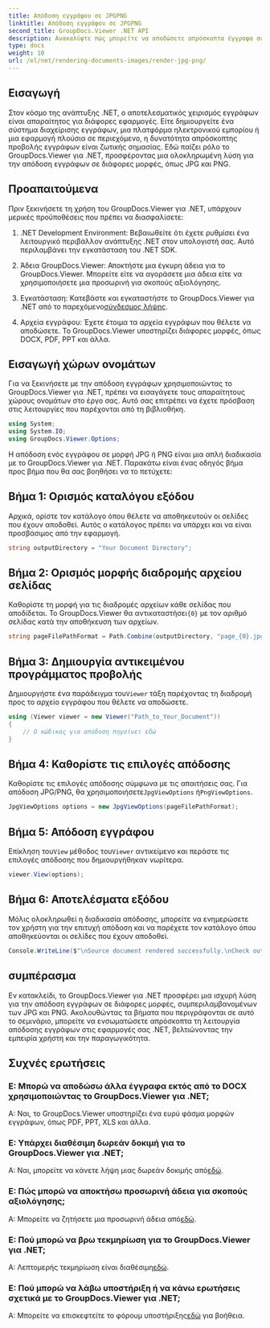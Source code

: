 ```yaml
---
title: Απόδοση εγγράφου σε JPGPNG
linktitle: Απόδοση εγγράφου σε JPGPNG
second_title: GroupDocs.Viewer .NET API
description: Ανακαλύψτε πώς μπορείτε να αποδώσετε απρόσκοπτα έγγραφα σε JPG/PNG στο .NET χρησιμοποιώντας το GroupDocs.Viewer για βελτιωμένη εμπειρία χρήστη και παραγωγικότητα.
type: docs
weight: 10
url: /el/net/rendering-documents-images/render-jpg-png/
---
```

## Εισαγωγή

Στον κόσμο της ανάπτυξης .NET, ο αποτελεσματικός χειρισμός εγγράφων είναι απαραίτητος για διάφορες εφαρμογές. Είτε δημιουργείτε ένα σύστημα διαχείρισης εγγράφων, μια πλατφόρμα ηλεκτρονικού εμπορίου ή μια εφαρμογή πλούσια σε περιεχόμενο, η δυνατότητα απρόσκοπτης προβολής εγγράφων είναι ζωτικής σημασίας. Εδώ παίζει ρόλο το GroupDocs.Viewer για .NET, προσφέροντας μια ολοκληρωμένη λύση για την απόδοση εγγράφων σε διάφορες μορφές, όπως JPG και PNG.

## Προαπαιτούμενα

Πριν ξεκινήσετε τη χρήση του GroupDocs.Viewer για .NET, υπάρχουν μερικές προϋποθέσεις που πρέπει να διασφαλίσετε:

1. .NET Development Environment: Βεβαιωθείτε ότι έχετε ρυθμίσει ένα λειτουργικό περιβάλλον ανάπτυξης .NET στον υπολογιστή σας. Αυτό περιλαμβάνει την εγκατάσταση του .NET SDK.

2. Άδεια GroupDocs.Viewer: Αποκτήστε μια έγκυρη άδεια για το GroupDocs.Viewer. Μπορείτε είτε να αγοράσετε μια άδεια είτε να χρησιμοποιήσετε μια προσωρινή για σκοπούς αξιολόγησης.

3.  Εγκατάσταση: Κατεβάστε και εγκαταστήστε το GroupDocs.Viewer για .NET από το παρεχόμενο[σύνδεσμος λήψης](https://releases.groupdocs.com/viewer/net/).

4. Αρχεία εγγράφου: Έχετε έτοιμα τα αρχεία εγγράφων που θέλετε να αποδώσετε. Το GroupDocs.Viewer υποστηρίζει διάφορες μορφές, όπως DOCX, PDF, PPT και άλλα.

## Εισαγωγή χώρων ονομάτων

Για να ξεκινήσετε με την απόδοση εγγράφων χρησιμοποιώντας το GroupDocs.Viewer για .NET, πρέπει να εισαγάγετε τους απαραίτητους χώρους ονομάτων στο έργο σας. Αυτό σας επιτρέπει να έχετε πρόσβαση στις λειτουργίες που παρέχονται από τη βιβλιοθήκη.

```csharp
using System;
using System.IO;
using GroupDocs.Viewer.Options;
```

Η απόδοση ενός εγγράφου σε μορφή JPG ή PNG είναι μια απλή διαδικασία με το GroupDocs.Viewer για .NET. Παρακάτω είναι ένας οδηγός βήμα προς βήμα που θα σας βοηθήσει να το πετύχετε:

## Βήμα 1: Ορισμός καταλόγου εξόδου

Αρχικά, ορίστε τον κατάλογο όπου θέλετε να αποθηκευτούν οι σελίδες που έχουν αποδοθεί. Αυτός ο κατάλογος πρέπει να υπάρχει και να είναι προσβάσιμος από την εφαρμογή.

```csharp
string outputDirectory = "Your Document Directory";
```

## Βήμα 2: Ορισμός μορφής διαδρομής αρχείου σελίδας

 Καθορίστε τη μορφή για τις διαδρομές αρχείων κάθε σελίδας που αποδίδεται. Το GroupDocs.Viewer θα αντικαταστήσει`{0}` με τον αριθμό σελίδας κατά την αποθήκευση των αρχείων.

```csharp
string pageFilePathFormat = Path.Combine(outputDirectory, "page_{0}.jpg");
```

## Βήμα 3: Δημιουργία αντικειμένου προγράμματος προβολής

 Δημιουργήστε ένα παράδειγμα του`Viewer` τάξη παρέχοντας τη διαδρομή προς το αρχείο εγγράφου που θέλετε να αποδώσετε.

```csharp
using (Viewer viewer = new Viewer("Path_to_Your_Document"))
{
    // Ο κώδικας για απόδοση πηγαίνει εδώ
}
```

## Βήμα 4: Καθορίστε τις επιλογές απόδοσης

Καθορίστε τις επιλογές απόδοσης σύμφωνα με τις απαιτήσεις σας. Για απόδοση JPG/PNG, θα χρησιμοποιήσετε`JpgViewOptions` ή`PngViewOptions`.

```csharp
JpgViewOptions options = new JpgViewOptions(pageFilePathFormat);
```

## Βήμα 5: Απόδοση εγγράφου

 Επίκληση του`View` μέθοδος του`Viewer` αντικείμενο και περάστε τις επιλογές απόδοσης που δημιουργήθηκαν νωρίτερα.

```csharp
viewer.View(options);
```

## Βήμα 6: Αποτελέσματα εξόδου

Μόλις ολοκληρωθεί η διαδικασία απόδοσης, μπορείτε να ενημερώσετε τον χρήστη για την επιτυχή απόδοση και να παρέχετε τον κατάλογο όπου αποθηκεύονται οι σελίδες που έχουν αποδοθεί.

```csharp
Console.WriteLine($"\nSource document rendered successfully.\nCheck output in {outputDirectory}.");
```

## συμπέρασμα

Εν κατακλείδι, το GroupDocs.Viewer για .NET προσφέρει μια ισχυρή λύση για την απόδοση εγγράφων σε διάφορες μορφές, συμπεριλαμβανομένων των JPG και PNG. Ακολουθώντας τα βήματα που περιγράφονται σε αυτό το σεμινάριο, μπορείτε να ενσωματώσετε απρόσκοπτα τη λειτουργία απόδοσης εγγράφων στις εφαρμογές σας .NET, βελτιώνοντας την εμπειρία χρήστη και την παραγωγικότητα.

## Συχνές ερωτήσεις

### Ε: Μπορώ να αποδώσω άλλα έγγραφα εκτός από το DOCX χρησιμοποιώντας το GroupDocs.Viewer για .NET;

Α: Ναι, το GroupDocs.Viewer υποστηρίζει ένα ευρύ φάσμα μορφών εγγράφων, όπως PDF, PPT, XLS και άλλα.

### Ε: Υπάρχει διαθέσιμη δωρεάν δοκιμή για το GroupDocs.Viewer για .NET;

 Α: Ναι, μπορείτε να κάνετε λήψη μιας δωρεάν δοκιμής από[εδώ](https://releases.groupdocs.com/).

### Ε: Πώς μπορώ να αποκτήσω προσωρινή άδεια για σκοπούς αξιολόγησης;

Α: Μπορείτε να ζητήσετε μια προσωρινή άδεια από[εδώ](https://purchase.groupdocs.com/temporary-license/).

### Ε: Πού μπορώ να βρω τεκμηρίωση για το GroupDocs.Viewer για .NET;

 Α: Λεπτομερής τεκμηρίωση είναι διαθέσιμη[εδώ](https://reference.groupdocs.com/viewer/net/).

### Ε: Πού μπορώ να λάβω υποστήριξη ή να κάνω ερωτήσεις σχετικά με το GroupDocs.Viewer για .NET;

 Α: Μπορείτε να επισκεφτείτε το φόρουμ υποστήριξης[εδώ](https://forum.groupdocs.com/c/viewer/9) για βοήθεια.